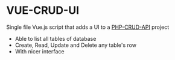 # VUE-CRUD-UI

Single file Vue.js script that adds a UI to a [PHP-CRUD-API](https://github.com/mevdschee/php-crud-api) project

 * Able to list all tables of database
 * Create, Read, Update and Delete any table's row
 * With nicer interface